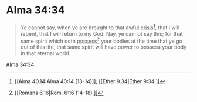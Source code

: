 # Alma 34:34

> Ye cannot say, when ye are brought to that awful <u>crisis</u>[^a], that I will repent, that I will return to my God. Nay, ye cannot say this; for that same spirit which doth <u>possess</u>[^b] your bodies at the time that ye go out of this life, that same spirit will have power to possess your body in that eternal world.

[Alma 34:34](https://www.churchofjesuschrist.org/study/scriptures/bofm/alma/34?lang=eng&id=p34#p34)


[^a]: [[Alma 40.14|Alma 40:14 (13-14)]]; [[Ether 9.34|Ether 9:34.]]
[^b]: [[Romans 6.16|Rom. 6:16 (14-18).]]
